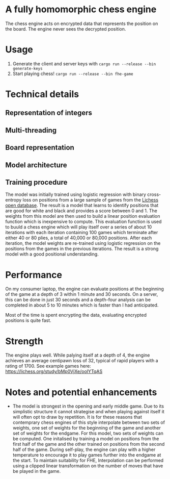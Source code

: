 # A fully homomorphic chess engine
The chess engine acts on encrypted data that represents the position on the board. The engine never sees the decrypted position.
# Usage
1. Generate the client and server keys with `cargo run --release --bin generate-keys`
2. Start playing chess! `cargo run --release --bin fhe-game`

# Technical details
## Representation of integers
## Multi-threading
## Board representation
## Model architecture
## Training procedure
The model was initially trained using logistic regression with binary cross-entropy loss on positions from a large sample of games from the [Lichess open database](https://database.lichess.org/). The result is a model that learns to identify positions that are good for white and black and provides a score between 0 and 1. The weights from this model are then used to build a linear position evaluation function which is inexpensive to compute. This evaluation function is used to buuld a chess engine which will play itself over a series of about 10 iterations with each iteration containing 100 games which terminate after either 40 or 80 plies, a total of 40,000 or 80,000 positions. After each iteration, the model weights are re-trained using logistic regression on the positions from the games in the previous iterations. The result is a strong model with a good positional understanding.

# Performance
On my consumer laptop, the engine can evaluate positions at the beginning of the game at a depth of 3 within 1 minute and 30 seconds. On a server, this can be done in just 30 seconds and a depth-four analysis can be completed in about 5 to 10 minutes which is faster than I had anticipated.

Most of the time is spent encrypting the data, evaluating encrypted positions is quite fast.

# Strength
The engine plays well. While palying itself at a depth of 4, the engine achieves an average centipawn loss of 32, typical of rapid players with a rating of 1700. See example games here: https://lichess.org/study/bMp0VjXe/ooIYTqAS

# Notes and potential enhancements
* The model is strongest in the opening and early middle game. Due to its simplistic structure it cannot strategise and when playing against itself it will often opt to draw by repetition. It is for these reasons that contemprary chess engines of this style interpolate between two sets of weights, one set of weights for the beginning of the game and another set of weights for the endgame. For this model, two sets of weights can be computed. One initalised by training a model on positions from the first half of the game and the other trained on positions from the second half of the game. During self-play, the engine can play with a higher temperature to encourage it to play games further into the endgame at the start. To maintain suitability for FHE, Interpolation can be performed using a clipped linear transformation on the number of moves that have be played in the game.
